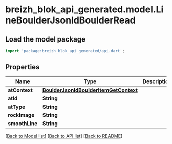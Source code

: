 # breizh_blok_api_generated.model.LineBoulderJsonldBoulderRead

## Load the model package
```dart
import 'package:breizh_blok_api_generated/api.dart';
```

## Properties
Name | Type | Description | Notes
------------ | ------------- | ------------- | -------------
**atContext** | [**BoulderJsonldBoulderItemGetContext**](BoulderJsonldBoulderItemGetContext.md) |  | [optional] 
**atId** | **String** |  | [optional] 
**atType** | **String** |  | [optional] 
**rockImage** | **String** |  | 
**smoothLine** | **String** |  | 

[[Back to Model list]](../README.md#documentation-for-models) [[Back to API list]](../README.md#documentation-for-api-endpoints) [[Back to README]](../README.md)


